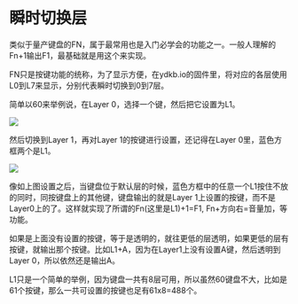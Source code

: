 # 瞬时切换层

类似于量产键盘的FN，属于最常用也是入门必学会的功能之一。一般人理解的Fn+1输出F1，最基础就是用这个来实现。

FN只是按键功能的统称，为了显示方便，在ydkb.io的固件里，将对应的各层使用L0到L7来显示，分别代表瞬时切换到0到7层。

简单以60来举例说，在Layer 0，选择一个键，然后把它设置为L1。

<div style="width: 700px">

![](/assets/l-layer-01.png?700)
</div>


然后切换到Layer 1，再对Layer 1的按键进行设置，还记得在Layer 0里，蓝色方框两个是L1。

<div style="width: 700px">

![](/assets/l-layer-02.png?700)
</div>

像如上图设置之后，当键盘位于默认层的时候，蓝色方框中的任意一个L1按住不放的同时，同按键盘上的其他键，键盘输出的就是Layer 1上设置的按键，而不是Layer0上的了。这样就实现了所谓的Fn(这里是L1)+1=F1, Fn+方向右=音量加，等功能。

如果是上面没有设置的按键，等于是透明的，就往更低的层透明，如果更低的层有按键，就输出那个按键。比如L1+A，因为在Layer1上没有设置A键，然后透明到Layer 0，所以依然还是输出A。

L1只是一个简单的举例，因为键盘一共有8层可用，所以虽然60键盘不大，比如是61个按键，那么一共可设置的按键也足有61x8=488个。

